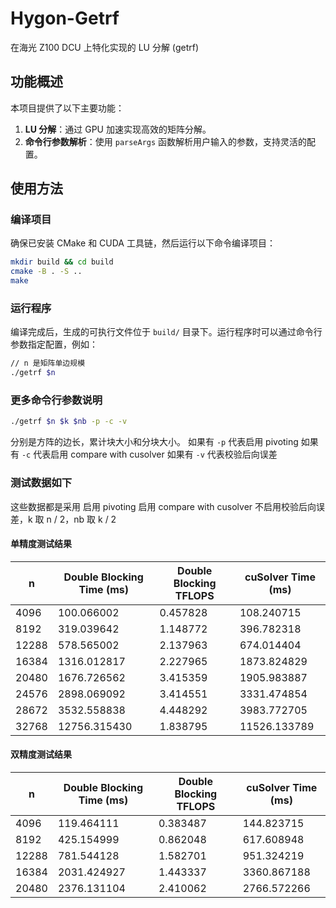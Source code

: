 <!--
 * @Descripttion: 
 * @Author: Ruinique
 * @version: 
 * @Date: 2025-03-30 17:21:56
 * @LastEditors: Ruinique
 * @LastEditTime: 2025-03-30 17:37:46
-->
# Hygon-Getrf
在海光 Z100 DCU 上特化实现的 LU 分解 (getrf)

## 功能概述

本项目提供了以下主要功能：
1. **LU 分解**：通过 GPU 加速实现高效的矩阵分解。
2. **命令行参数解析**：使用 `parseArgs` 函数解析用户输入的参数，支持灵活的配置。

## 使用方法

### 编译项目

确保已安装 CMake 和 CUDA 工具链，然后运行以下命令编译项目：

```bash
mkdir build && cd build
cmake -B . -S ..
make
```

### 运行程序

编译完成后，生成的可执行文件位于 `build/` 目录下。运行程序时可以通过命令行参数指定配置，例如：

```bash
// n 是矩阵单边规模
./getrf $n
```

### 更多命令行参数说明

```bash
./getrf $n $k $nb -p -c -v
```
分别是方阵的边长，累计块大小和分块大小。
如果有 `-p` 代表启用 pivoting
如果有 `-c` 代表启用 compare with cusolver
如果有 `-v` 代表校验后向误差

### 测试数据如下

这些数据都是采用 启用 pivoting 启用 compare with cusolver 不启用校验后向误差，k 取 n / 2，nb 取 k / 2

#### 单精度测试结果

| n    | Double Blocking Time (ms) | Double Blocking TFLOPS | cuSolver Time (ms) |
|------|---------------------------|------------------------|--------------------|
| 4096 | 100.066002                | 0.457828               | 108.240715         |
| 8192 | 319.039642                | 1.148772               | 396.782318         |
| 12288| 578.565002                | 2.137963               | 674.014404         |
| 16384| 1316.012817               | 2.227965               | 1873.824829        |
| 20480| 1676.726562               | 3.415359               | 1905.983887        |
| 24576| 2898.069092               | 3.414551               | 3331.474854        |
| 28672| 3532.558838               | 4.448292               | 3983.772705        |
| 32768| 12756.315430              | 1.838795               | 11526.133789       |

#### 双精度测试结果

| n    | Double Blocking Time (ms) | Double Blocking TFLOPS | cuSolver Time (ms) |
|------|---------------------------|------------------------|--------------------|
| 4096 | 119.464111                | 0.383487               | 144.823715         |
| 8192 | 425.154999                | 0.862048               | 617.608948         |
| 12288| 781.544128                | 1.582701               | 951.324219         |
| 16384| 2031.424927               | 1.443337               | 3360.867188        |
| 20480| 2376.131104               | 2.410062               | 2766.572266        |
